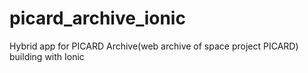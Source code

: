 # picard_archive_ionic

Hybrid app for PICARD Archive(web archive of space project PICARD) building with Ionic
